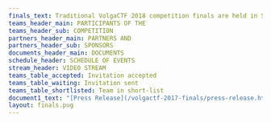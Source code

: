 ```yaml
---
finals_text: Traditional VolgaCTF 2018 competition finals are held in Samara city at Holiday Inn from September, 17th till September, 21nd, 2018.
teams_header_main: PARTICIPANTS OF THE 
teams_header_sub: COMPETITION
partners_header_main: PARTNERS AND
partners_header_sub: SPONSORS
documents_header_main: DOCUMENTS
schedule_header: SCHEDULE OF EVENTS
stream_header: VIDEO STREAM
teams_table_accepted: Invitation accepted
teams_table_waiting: Invitation sent
teams_table_shortlisted: Team in short-list
document1_text: "[Press Release](/volgactf-2017-finals/press-release.html){target=_blank}"
layout: finals.pug
---
```

